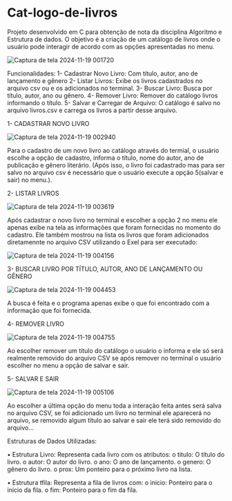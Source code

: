 # Cat-logo-de-livros
Projeto desenvolvido em C para obtenção de nota da disciplina Algoritmo e Estrutura de dados.
O objetivo é a criação de um catálogo de livros onde o usuário pode interagir de acordo com as opções apresentadas no menu.

![Captura de tela 2024-11-19 001720](https://github.com/user-attachments/assets/1a6d3abe-1155-451c-bfb3-085b2c51480a)

Funcionalidades:
1- Cadastrar Novo Livro: Com título, autor, ano de lançamento e gênero
2- Listar Livros: Exibe os livros cadastrados no arquivo csv ou e os adicionados no terminal.
3- Buscar Livro: Busca por título, autor, ano ou gênero.
4- Remover Livro: Remover do catálogo livros informando o título.
5- Salvar e Carregar de Arquivo: O catálogo é salvo no arquivo livros.csv e carrega os livros a partir desse arquivo.

1- CADASTRAR NOVO LIVRO

![Captura de tela 2024-11-19 002940](https://github.com/user-attachments/assets/b99af261-96c9-4962-bc84-d6fa0c14119f)

Para o cadastro de um novo livro ao catálogo através do termial, o usuário escolhe a opção de cadastro, informa o título, nome do autor, ano de publicação e gênero literário.
(Após isso, o livro foi cadastrado mas para ser salvo no arquivo csv é necessário que o usuário execute a opção 5(salvar e sair) no menu.).

2- LISTAR LIVROS

![Captura de tela 2024-11-19 003619](https://github.com/user-attachments/assets/1d17e082-2609-47c6-9db1-274e8dec1e3a)

Após cadastrar o novo livro no terminal e escolher a opção 2 no menu ele apenas exibe na tela as informações que foram fornecidas no momento do cadastro.
Ele também mostrou na lista os livros que foram adicionados diretamennte no arquivo CSV utilizando o Exel para ser executado:

![Captura de tela 2024-11-19 004156](https://github.com/user-attachments/assets/b5deb893-37bd-48f6-a737-5f85541de3e9)

3- BUSCAR LIVRO POR TÍTULO, AUTOR, ANO DE LANÇAMENTO OU GÊNERO

![Captura de tela 2024-11-19 004453](https://github.com/user-attachments/assets/5c47d5f7-ee74-46e8-97d1-dbf9335ac028)

A busca é feita e o programa apenas exibe o que foi encontrado com a informação que foi fornecida.

4- REMOVER LIVRO

![Captura de tela 2024-11-19 004755](https://github.com/user-attachments/assets/1c33f6f1-8e0a-47da-b296-f143f35c1cc2)

Ao escolher remover um título do catálogo o usuário o informa e ele só será realmente removido do arquivo CSV se após remover no terminal o usuário escolher no menu a opção de salvar e sair.

5- SALVAR E SAIR

![Captura de tela 2024-11-19 005106](https://github.com/user-attachments/assets/a31a56d4-bf05-4d0a-93c9-ef1d00f0224b)

Ao escolher a última opção do menu toda a interação feita antes será salva no arquivo CSV, se foi adicionado um livro no terminal ele aparecerá no arquivo, se removido algum título ao salvar e sair ele terá sido removido do arquivo... 



Estruturas de Dados Utilizadas:

•	Estrutura Livro: Representa cada livro com os atributos:
o	titulo: O título do livro.
o	autor: O autor do livro.
o	ano: O ano de lançamento.
o	genero: O gênero do livro.
o	prox: Um ponteiro para o próximo livro na lista.

•	Estrutura tfila: Representa a fila de livros com:
o	inicio: Ponteiro para o início da fila.
o	fim: Ponteiro para o fim da fila.


